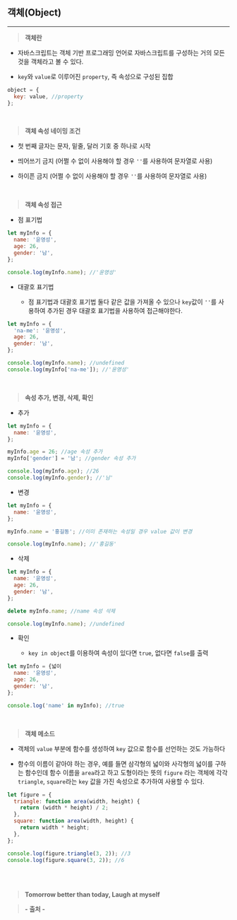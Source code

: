 ## 객체(Object)

---

> **객체란**

- 자바스크립트는 객체 기반 프로그래밍 언어로 자바스크립트를 구성하는 거의 모든 것을 객체라고 볼 수 있다.

- `key`와 `value`로 이루어진 `property`, 즉 속성으로 구성된 집합

```javascript
object = {
  key: value, //property
};
```

<br>

> **객체 속성 네이밍 조건**

- 첫 번째 글자는 문자, 밑줄, 달러 기호 중 하나로 시작

- 띄어쓰기 금지 (어쩔 수 없이 사용해야 할 경우 `''`를 사용하여 문자열로 사용)

- 하이픈 금지 (어쩔 수 없이 사용해야 할 경우 `''`를 사용하여 문자열로 사용)

<br>

> **객체 속성 접근**

- 점 표기법

```javascript
let myInfo = {
  name: '윤영성',
  age: 26,
  gender: '남',
};

console.log(myInfo.name); //'윤영성'
```

- 대괄호 표기법

  - 점 표기법과 대괄호 표기법 둘다 같은 값을 가져올 수 있으나 `key`값이 `''`를 사용하여 추가된 경우 대괄호 표기법을 사용하여 접근해야한다.

```javascript
let myInfo = {
  'na-me': '윤영성',
  age: 26,
  gender: '남',
};

console.log(myInfo.name); //undefined
console.log(myInfo['na-me']); //'윤영성'
```

<br>

> **속성 추가, 변경, 삭제, 확인**

- 추가

```javascript
let myInfo = {
  name: '윤영성',
};

myInfo.age = 26; //age 속성 추가
myInfo['gender'] = '남'; //gender 속성 추가

console.log(myInfo.age); //26
console.log(myInfo.gender); //'남'
```

- 변경

```javascript
let myInfo = {
  name: '윤영성',
};

myInfo.name = '홍길동'; //이미 존재하는 속성일 경우 value 값이 변경

console.log(myInfo.name); //'홍길동'
```

- 삭제

```javascript
let myInfo = {
  name: '윤영성',
  age: 26,
  gender: '남',
};

delete myInfo.name; //name 속성 삭제

console.log(myInfo.name); //undefined
```

- 확인

  - `key in object`를 이용하여 속성이 있다면 `true`, 없다면 `false`를 출력

```javascript
let myInfo = {넓이
  name: '윤영성',
  age: 26,
  gender: '남',
};

console.log('name' in myInfo); //true
```

<br>

> **객체 메소드**

- 객체의 `value` 부분에 함수를 생성하여 `key` 값으로 함수를 선언하는 것도 가능하다

- 함수의 이름이 같아야 하는 경우, 예를 들면 삼각형의 넓이와 사각형의 넓이를 구하는 함수인데 함수 이름을 `area`라고 하고 도형이라는 뜻의 `figure` 라는 객체에 각각 `triangle`, `square`라는 `key` 값을 가진 속성으로 추가하여 사용할 수 있다.

```javascript
let figure = {
  triangle: function area(width, height) {
    return (width * height) / 2;
  },
  square: function area(width, height) {
    return width * height;
  },
};

console.log(figure.triangle(3, 2)); //3
console.log(figure.square(3, 2)); //6
```

<br><br>

> **Tomorrow better than today, Laugh at myself**

> **- 출처 -**
